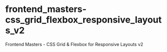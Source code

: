# frontend_masters-css_grid_flexbox_responsive_layouts_v2
Frontend Masters - CSS Grid &amp; Flexbox for Responsive Layouts v2
